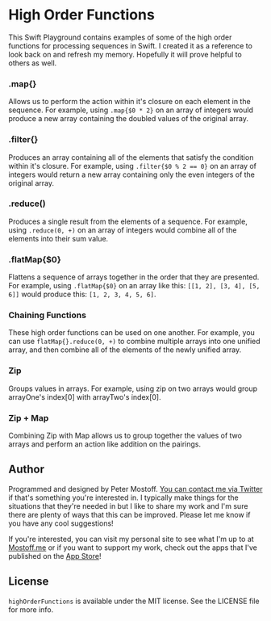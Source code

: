 # High Order Functions

This Swift Playground contains examples of some of the high order functions for processing sequences in Swift. I created it as a reference to look back on and refresh my memory. Hopefully it will prove helpful to others as well.

### .map{}
Allows us to perform the action within it's closure on each element in the sequence. 
For example, using `.map{$0 * 2}` on an array of integers would produce a new array containing the doubled values of the original array.

### .filter{}
Produces an array containing all of the elements that satisfy the condition within it's closure. 
For example, using `.filter{$0 % 2 == 0}`  on an array of integers would return a new array containing only the even integers of the original array.

### .reduce()
Produces a single result from the elements of a sequence. 
For example, using `.reduce(0, +)` on an array of integers would combine all of the elements into their sum value.

### .flatMap{$0}
Flattens a sequence of arrays together in the order that they are presented. 
For example, using `.flatMap{$0}` on an array like this: `[[1, 2], [3, 4], [5, 6]]` would produce this: `[1, 2, 3, 4, 5, 6]`.

### Chaining Functions
These high order functions can be used on one another. For example, you can use `flatMap{}.reduce(0, +)` to combine multiple arrays into one unified array, and then combine all of the elements of the newly unified array.

### Zip
Groups values in arrays. 
For example, using zip on two arrays would group arrayOne's index[0] with arrayTwo's index[0].

### Zip + Map
Combining Zip with Map allows us to group together the values of two arrays and perform an action like addition on the pairings.

## Author

Programmed and designed by Peter Mostoff. [You can contact me via Twitter](https://twitter.com/pmostoff) if that's something you're interested in. I typically make things for the situations that they're needed in but I like to share my work and I'm sure there are plenty of ways that this can be improved. Please let me know if you have any cool suggestions!

If you're interested, you can visit my personal site to see what I'm up to at [Mostoff.me](http://mostoff.me) or if you want to support my work, check out the apps that I've published on the [App Store](https://itunes.apple.com/tc/developer/peter-mostoff/id1080412491)!

## License
`highOrderFunctions` is available under the MIT license. See the LICENSE file for more info.
